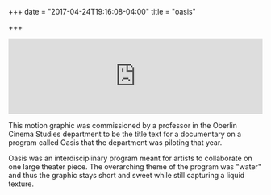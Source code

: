 +++
date = "2017-04-24T19:16:08-04:00"
title = "oasis"

+++

<!-- TODO: REPLACE THIS VIDEO WITH THE RIGHT LINK -->
<div class="videoWrapper">
<iframe src="https://player.vimeo.com/video/173984674" width="100%" frameborder="0" webkitallowfullscreen mozallowfullscreen allowfullscreen></iframe>
</div>

This motion graphic was commissioned by a professor in the Oberlin Cinema Studies department to be the title text for a documentary on a program called Oasis that the department was piloting that year.

Oasis was an interdisciplinary program meant for artists to collaborate on one large theater piece. The overarching theme of the program was "water" and thus the graphic stays short and sweet while still capturing a liquid texture.